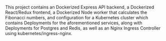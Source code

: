 This project contains an Dockerized Express API backend, a Dockerized React/Redux frontend, a Dockerized Node worker that calculates the Fibonacci numbers, and configuration for a Kubernetes cluster which contains Deployments for the aforementioned services, along with Deployments for Postgres and Redis, as well as an Nginx Ingress Controller using kubernetes/ingress-nginx.
